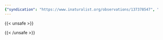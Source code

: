 ```yaml
---
{"syndication": "https://www.inaturalist.org/observations/137378547", "date": "2022-10-02T15:49:33-04:00", "taxon": {"name": "Acer negundo", "common_name": "box elder"}, "quality_grade": "research", "identifications_most_agree": true, "species_guess": "box elder", "identifications_most_disagree": false, "captive": false, "project_ids": [4034], "community_taxon_id": 47726, "geojson": {"type": "Point", "coordinates": [-75.2190202778, 43.1134341667]}, "owners_identification_from_vision": true, "identifications_count": 1, "obscured": false, "num_identification_agreements": 1, "num_identification_disagreements": 0, "place_guess": "Utica, NY, USA", "photos": [{"id": 234621239, "license_code": "cc-by-nc", "original_dimensions": {"width": 1536, "height": 2048}, "url": "https://inaturalist-open-data.s3.amazonaws.com/photos/234621239/square.jpeg", "attribution": "(c) Brandon Rozek, some rights reserved (CC BY-NC)", "flags": []}]}
---
```

{{< unsafe >}}

{{< /unsafe >}}
